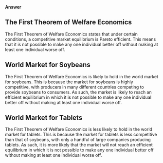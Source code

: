 

**Answer**

## The First Theorem of Welfare Economics
The First Theorem of Welfare Economics states that under certain conditions, a competitive market equilibrium is Pareto efficient. This means that it is not possible to make any one individual better off without making at least one individual worse off.

## World Market for Soybeans
The First Theorem of Welfare Economics is likely to hold in the world market for soybeans. This is because the market for soybeans is highly competitive, with producers in many different countries competing to provide soybeans to consumers. As such, the market is likely to reach an efficient equilibrium in which it is not possible to make any one individual better off without making at least one individual worse off.

## World Market for Tablets
The First Theorem of Welfare Economics is less likely to hold in the world market for tablets. This is because the market for tablets is less competitive than that of soybeans, with only a handful of large companies producing tablets. As such, it is more likely that the market will not reach an efficient equilibrium in which it is not possible to make any one individual better off without making at least one individual worse off.